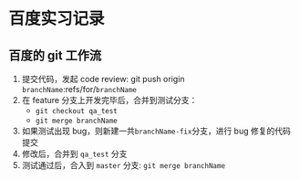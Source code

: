 # 百度实习记录

## 百度的 git 工作流

1. 提交代码，发起 code review: git push origin `branchName`:refs/for/`branchName`
2. 在 feature 分支上开发完毕后，合并到测试分支：
   - `git checkout qa_test`
   - `git merge branchName`
3. 如果测试出现 bug，则新建一共`branchName-fix`分支，进行 bug 修复的代码提交
4. 修改后，合并到 `qa_test` 分支
5. 测试通过后，合入到 `master` 分支: `git merge branchName`

